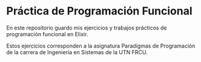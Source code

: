 # Práctica de Programación Funcional
En este repositorio guardo mis ejercicios y trabajos prácticos de programación funcional en Elixir.

Estos ejercicios corresponden a la asignatura Paradigmas de Programación de la carrera de Ingeniería en Sistemas de la UTN FRCU.